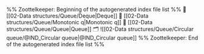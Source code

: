 %% Zoottelkeeper: Beginning of the autogenerated index file list  %%
📄 [[02-Data structures/Queue/Deque|Deque]]
📄 [[02-Data structures/Queue/Monotonic q|Monotonic q]]
📄 [[02-Data structures/Queue/Queue|Queue]]
🗂️ ![[02-Data structures/Queue/Circular queue/@IND_Circular queue|@IND_Circular queue]]
%% Zoottelkeeper: End of the autogenerated index file list  %%
